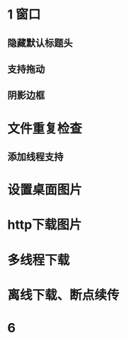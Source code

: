 # 1 窗口

## 隐藏默认标题头
    
## 支持拖动

## 阴影边框 

# 文件重复检查

## 添加线程支持

# 设置桌面图片

# http下载图片 

# 多线程下载

# 离线下载、断点续传

# 6 